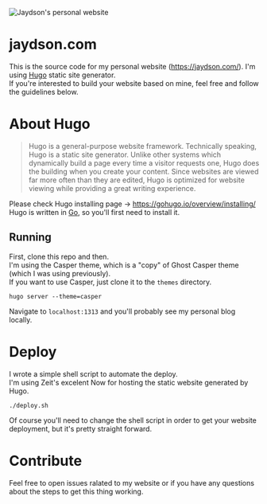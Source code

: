 ![Jaydson's personal website](https://cldup.com/JQEm4yRJ3j-3000x3000.png)
# jaydson.com
This is the source code for my personal website (https://jaydson.com/). I'm using [Hugo](https://gohugo.io) static site generator.  
If you're interested to build your website based on mine, feel free and follow the guidelines below.  

# About Hugo
> Hugo is a general-purpose website framework. Technically speaking, Hugo is a static site generator. Unlike other systems which dynamically build a page every time a visitor requests one, Hugo does the building when you create your content. Since websites are viewed far more often than they are edited, Hugo is optimized for website viewing while providing a great writing experience.

Please check Hugo installing page -> https://gohugo.io/overview/installing/  
Hugo is written in [Go](https://gohugo.io/overview/installing/), so you'll first need to install it.  

## Running
First, clone this repo and then.  
I'm using the Casper theme, which is a "copy" of Ghost Casper theme (which I was using previously).  
If you want to use Casper, just clone it to the `themes` directory.  

```
hugo server --theme=casper
```
Navigate to `localhost:1313` and you'll probably see my personal blog locally.  

# Deploy
I wrote a simple shell script to automate the deploy.  
I'm using Zeit's excelent Now for hosting the static website generated by Hugo.  
```
./deploy.sh
```
Of course you'll need to change the shell script in order to get your website deployment, but it's pretty straight forward.

# Contribute
Feel free to open issues ralated to my website or if you have any questions about the steps to get this thing working.
